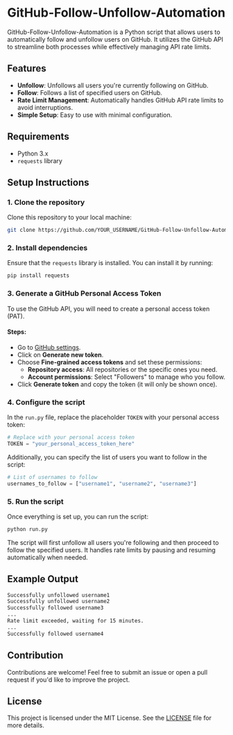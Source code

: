 
# GitHub-Follow-Unfollow-Automation

GitHub-Follow-Unfollow-Automation is a Python script that allows users to automatically follow and unfollow users on GitHub. It utilizes the GitHub API to streamline both processes while effectively managing API rate limits.

## Features
- **Unfollow**: Unfollows all users you're currently following on GitHub.
- **Follow**: Follows a list of specified users on GitHub.
- **Rate Limit Management**: Automatically handles GitHub API rate limits to avoid interruptions.
- **Simple Setup**: Easy to use with minimal configuration.

## Requirements
- Python 3.x
- `requests` library

## Setup Instructions

### 1. Clone the repository
Clone this repository to your local machine:
```bash
git clone https://github.com/YOUR_USERNAME/GitHub-Follow-Unfollow-Automation.git
```

### 2. Install dependencies
Ensure that the `requests` library is installed. You can install it by running:
```bash
pip install requests
```

### 3. Generate a GitHub Personal Access Token
To use the GitHub API, you will need to create a personal access token (PAT).

#### Steps:
- Go to [GitHub settings](https://github.com/settings/tokens).
- Click on **Generate new token**.
- Choose **Fine-grained access tokens** and set these permissions:
  - **Repository access**: All repositories or the specific ones you need.
  - **Account permissions**: Select "Followers" to manage who you follow.
- Click **Generate token** and copy the token (it will only be shown once).

### 4. Configure the script
In the `run.py` file, replace the placeholder `TOKEN` with your personal access token:
```python
# Replace with your personal access token
TOKEN = "your_personal_access_token_here"
```

Additionally, you can specify the list of users you want to follow in the script:
```python
# List of usernames to follow
usernames_to_follow = ["username1", "username2", "username3"]
```

### 5. Run the script
Once everything is set up, you can run the script:
```bash
python run.py
```

The script will first unfollow all users you're following and then proceed to follow the specified users. It handles rate limits by pausing and resuming automatically when needed.

## Example Output
```bash
Successfully unfollowed username1
Successfully unfollowed username2
Successfully followed username3
...
Rate limit exceeded, waiting for 15 minutes.
...
Successfully followed username4
```

## Contribution
Contributions are welcome! Feel free to submit an issue or open a pull request if you'd like to improve the project.

## License
This project is licensed under the MIT License. See the [LICENSE](LICENSE) file for more details.
